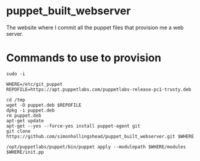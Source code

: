 # puppet_built_webserver
The website where I commit all the puppet files that provision me a web server.

# Commands to use to provision
```shell
sudo -i

WHERE=/etc/git_puppet
REPOFILE=https://apt.puppetlabs.com/puppetlabs-release-pc1-trusty.deb

cd /tmp
wget -O puppet.deb $REPOFILE
dpkg -i puppet.deb
rm puppet.deb
apt-get update
apt-get --yes --force-yes install puppet-agent git
git clone https://github.com/simonhollingshead/puppet_built_webserver.git $WHERE

/opt/puppetlabs/puppet/bin/puppet apply --modulepath $WHERE/modules $WHERE/init.pp
```

